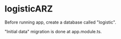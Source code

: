 # logisticARZ

Before running app, create a database called "logistic". 

"Initial data" migration is done at app.module.ts. 

